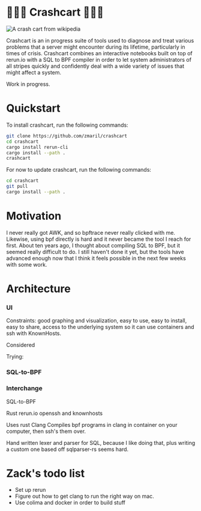# 🚨🚨🚨 Crashcart 🚨🚨🚨

![A crash cart from wikipedia](https://upload.wikimedia.org/wikipedia/commons/6/6a/Crash_Cart.jpg)

Crashcart is an in progress suite of tools used to diagnose and treat various problems that a server might encounter during its lifetime, particularly in times of crisis. Crashcart combines an interactive notebooks built on top of rerun.io with a SQL to BPF compiler in order to let system administrators of all stripes quickly and confidently deal with a wide variety of issues that might affect a system. 

Work in progress. 

# Quickstart 

To install crashcart, run the following commands:
```bash
git clone https://github.com/zmaril/crashcart
cd crashcart
cargo install rerun-cli
cargo install --path .
crashcart
```

For now to update crashcart, run the following commands: 
```bash
cd crashcart
git pull
cargo install --path .
```

# Motivation 

I never really got AWK, and so bpftrace never really clicked with me. Likewise, using bpf directly is hard and it never became the tool I reach for first. About ten years ago, I thought about compiling SQL to BPF, but it seemed really difficult to do. I still haven't done it yet, but the tools have advanced enough now that I think it feels possible in the next few weeks with some work. 

# Architecture 


### UI 

Constraints: good graphing and visualization, easy to use, easy to install, easy to share, access to the underlying system so it can use containers and ssh with KnownHosts.

Considered 

Trying: 


### SQL-to-BPF


### Interchange 


SQL-to-BPF 

Rust 
rerun.io
openssh and knownhosts 




Uses rust
Clang
Compiles bpf programs in clang in container on your computer, then ssh's them over. 

Hand written lexer and parser for SQL, because I like doing that, plus writing a custom one based off sqlparser-rs seems hard. 


# Zack's todo list  
* Set up rerun 
* Figure out how to get clang to run the right way on mac. 
* Use colima and docker in order to build stuff 
